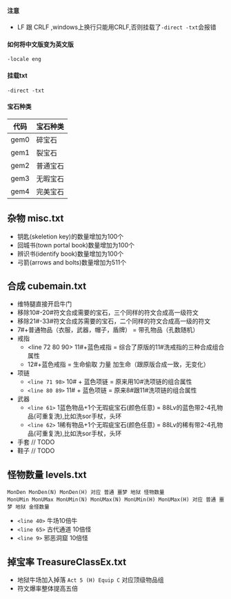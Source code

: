#### 注意
+ LF 跟 CRLF ,windows上换行只能用CRLF,否则挂载了`-direct -txt`会报错

#### 如何将中文版变为英文版
```
-locale eng
```

#### 挂载txt
```
-direct -txt
```
#### 宝石种类
| 代码 | 宝石种类 |
| --- | --- |
| gem0 | 碎宝石 |
| gem1 | 裂宝石 |
| gem2 | 普通宝石 |
| gem3 | 无暇宝石 |
| gem4 | 完美宝石 |

## 杂物 misc.txt
+ 钥匙(skeletion key)的数量增加为100个
+ 回城书(town portal book)数量增加为100个
+ 辨识书(identify book)数量增加为100个
+ 弓箭(arrows and bolts)数量增加为511个

## 合成 cubemain.txt
+ 维特腿直接开启牛门
+ 移除10#-20#符文合成需要的宝石，三个同样的符文合成高一级符文
+ 移除21#-33#符文合成苏需要的宝石，二个同样的符文合成高一级的符文
+ 7#+普通物品（衣服，武器，帽子，盾牌） = 带孔物品（孔数随机）
+ 戒指
    + <line 72 80 90>  11#+蓝色戒指 = 综合了原版的11#洗戒指的三种合成组合属性 
    + 12#+蓝色戒指 = 生命偷取 力量 加生命（跟原版合成一致，无变化）
+ 项链
    + `<line 71 98>` 10# + 蓝色项链 = 原来用10#洗项链的组合属性
    + `<line 80 89>` 11# + 蓝色项链 = 原来8#跟11#洗项链的组合属性
+ 武器
    + `<line 61>` 1蓝色物品+1个无瑕疵宝石(颜色任意) = 88Lv的蓝色带2-4孔物品(可重复洗),比如洗sor手杖，头环
    + `<line 62>` 1稀有物品+1个无瑕疵宝石(颜色任意) = 88Lv的稀有带2-4孔物品(可重复洗),比如洗sor手杖，头环
+ 手套 // TODO
+ 鞋子 // TODO

## 怪物数量 levels.txt
```
MonDen MonDen(N) MonDen(H) 对应 普通 噩梦 地狱 怪物数量
MonUMin MonUMax MonUMin(N) MonUMax(N) MonUMin(H) MonUMax(H) 对应 普通 噩梦 地狱 金怪数量
```
+ `<line 40>` 牛场10倍牛 
+ `<line 65>` 古代通道 10倍怪
+ `<line 9>` 邪恶洞窟 10倍怪

## 掉宝率 TreasureClassEx.txt
+ 地狱牛场加入掉落 `Act 5 (H) Equip C` 对应顶级物品组
+ 符文爆率整体提高五倍
